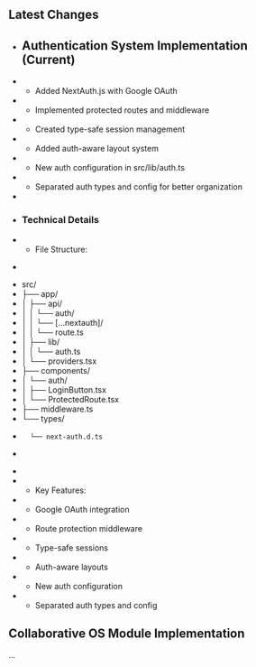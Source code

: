 ## Latest Changes

+ ## Authentication System Implementation (Current)
+ - Added NextAuth.js with Google OAuth
+ - Implemented protected routes and middleware
+ - Created type-safe session management
+ - Added auth-aware layout system
+ - New auth configuration in src/lib/auth.ts
+ - Separated auth types and config for better organization
+ 
+ ### Technical Details
+ - File Structure:
+   ```
+   src/
+   ├── app/
+   │   ├── api/
+   │   │   └── auth/
+   │   │       └── [...nextauth]/
+   │   │           └── route.ts
+   │   ├── lib/
+   │   │   └── auth.ts
+   │   └── providers.tsx
+   ├── components/
+   │   └── auth/
+   │       ├── LoginButton.tsx
+   │       └── ProtectedRoute.tsx
+   ├── middleware.ts
+   └── types/
+       └── next-auth.d.ts
+   ```
+ 
+ - Key Features:
+   * Google OAuth integration
+   * Route protection middleware
+   * Type-safe sessions
+   * Auth-aware layouts
+   * New auth configuration
+   * Separated auth types and config

## Collaborative OS Module Implementation
...